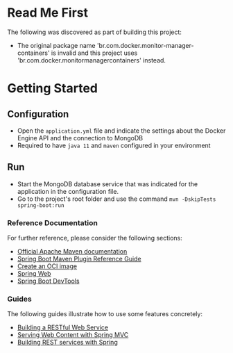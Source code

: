 # Read Me First
The following was discovered as part of building this project:

* The original package name 'br.com.docker.monitor-manager-containers' is invalid and this project uses 'br.com.docker.monitormanagercontainers' instead.

# Getting Started

## Configuration

* Open the `application.yml` file and indicate the settings about the Docker Engine API and the connection to MongoDB
* Required to have `java 11` and `maven` configured in your environment

## Run

* Start the MongoDB database service that was indicated for the application in the configuration file.
* Go to the project's root folder and use the command `mvn -DskipTests spring-boot:run`

### Reference Documentation
For further reference, please consider the following sections:

* [Official Apache Maven documentation](https://maven.apache.org/guides/index.html)
* [Spring Boot Maven Plugin Reference Guide](https://docs.spring.io/spring-boot/docs/2.3.5.RELEASE/maven-plugin/reference/html/)
* [Create an OCI image](https://docs.spring.io/spring-boot/docs/2.3.5.RELEASE/maven-plugin/reference/html/#build-image)
* [Spring Web](https://docs.spring.io/spring-boot/docs/2.3.5.RELEASE/reference/htmlsingle/#boot-features-developing-web-applications)
* [Spring Boot DevTools](https://docs.spring.io/spring-boot/docs/2.3.5.RELEASE/reference/htmlsingle/#using-boot-devtools)

### Guides
The following guides illustrate how to use some features concretely:

* [Building a RESTful Web Service](https://spring.io/guides/gs/rest-service/)
* [Serving Web Content with Spring MVC](https://spring.io/guides/gs/serving-web-content/)
* [Building REST services with Spring](https://spring.io/guides/tutorials/bookmarks/)

